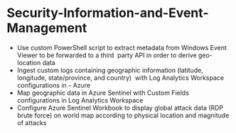 # Security-Information-and-Event-Management

- Use custom PowerShell script to extract metadata from Windows Event Viewer to be forwarded to a third  party API in order to derive geo-location data 
- Ingest custom logs containing geographic information (latitude, longitude, state/province, and country)  with Log Analytics Workspace configurations in - Azure 
- Map geographic data in Azure Sentinel with Custom Fields configurations in Log Analytics Workspace 
- Configure Azure Sentinel Workbook to display global attack data (RDP brute force) on world map according to physical location and magnitude of attacks 
